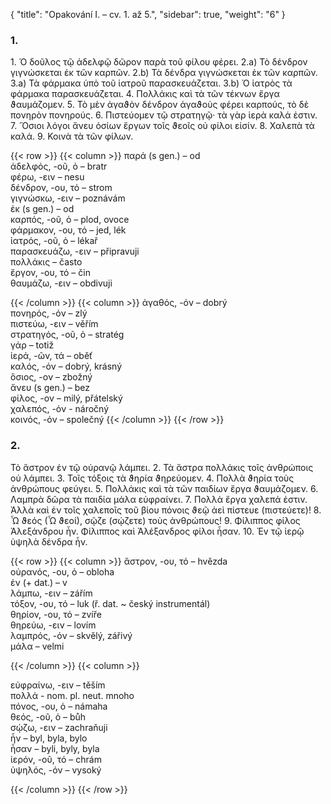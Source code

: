{
    "title": "Opakování I. – cv. 1. až 5.",
    "sidebar": true,
    "weight": "6"
}

### 1. 

1\. Ὁ δοῦλος τῷ ἀδελφῷ δῶρον παρὰ τοῦ φίλου φέρει. 2.a) Τὸ δένδρον γιγνώσκεται ἐκ τῶν καρπῶν. 2.b) Τὰ δένδρα γιγνώσκεται ἐκ τῶν καρπῶν. 3.a) Τὰ φάρμακα ὑπὸ τοῦ ἰατροῦ παρασκευάζεται. 3.b) Ὁ ἰατρὸς τὰ φάρμακα παρασκευάζεται. 4. Πολλάκις καὶ τὰ τῶν τέκνων ἔργα ϑαυμάζομεν. 5. Τὸ
μὲν ἀγαϑὸν δένδρον ἀγαϑοὺς φέρει καρπούς, τὸ δὲ πονηρὸν πονηρούς. 6. Πιστεύομεν τῷ στρατηγῷ· τὰ γὰρ ἱερὰ καλά ἐστιν. 7. Ὅσιοι λόγοι ἄνευ ὁσίων ἔργων τοῖς ϑεοῖς οὐ φίλοι εἰσίν. 8. Χαλεπὰ τὰ καλά. 9. Κοινὰ τὰ τῶν φίλων.

{{< row >}}
{{< column >}}
παρά (s gen.) – od           
ἀδελφός, -οῦ, ὁ – bratr   
φέρω, -ειν – nesu  
δένδρον, -ου, τό – strom  
γιγνώσκω, -ειν – poznávám  
ἐκ (s gen.) – od  
καρπός, -οῦ, ὁ – plod, ovoce  
φάρμακον, -ου, τό – jed, lék  
ἰατρός, -οῦ, ὁ – lékař    
παρασκευάζω, -ειν – připravuji  
πολλάκις – často  
ἔργον, -ου, τό – čin    
θαυμάζω, -ειν – obdivuji  

{{< /column >}} 
{{< column >}}
ἀγαθός, -όν – dobrý  
πονηρός, -όν – zlý   
πιστεύω, -ειν – věřím  
στρατηγός, -οῦ, ὁ – stratég  
γάρ – totiž  
ἱερά, -ῶν, τά – oběť  
καλός, -όν – dobrý, krásný  
ὅσιος, -ον – zbožný  
ἄνευ (s gen.) – bez  
φίλος, -ον – milý, přátelský   
χαλεπός, -όν - náročný  
κοινός, -όν – společný
{{< /column >}} 
{{< /row >}}



### 2. 

Τὸ ἄστρον ἐν τῷ οὐρανῷ λάμπει. 2. Τὰ ἄστρα πολλάκις τοῖς ἀνθρώποις οὐ λάμπει. 3. Τοῖς τόξοις τὰ ϑηρία ϑηρεύομεν. 4. Πολλὰ ϑηρία τοὺς ἀνθρώπους φεύγει. 5. Πολλάκις καὶ τὰ τῶν παιδίων ἔργα ϑαυμάζομεν. 6. Λαμπρὰ δῶρα τὰ παιδία μάλα εὐφραίνει. 7. Πολλὰ ἔργα χαλεπά ἐστιν. Ἀλλὰ καὶ ἐν τοῖς χαλεποῖς τοῦ βίου πόνοις ϑεῷ ἀεὶ πίστευε (πιστεύετε)! 8. Ὦ ϑεός (Ὦ ϑεοί), σῷζε (σῴζετε) τοὺς ἀνθρώπους! 9. Φίλιππος φίλος Ἀλεξάνδρου ἦν. Φίλιππος καὶ Ἀλέξανδρος φίλοι ἦσαν. 10. Ἐv τῷ ἱερῷ ὑψηλὰ δένδρα ἦν.

{{< row >}}
{{< column >}}
ἄστρον, -ου, τό – hvězda  
οὐρανός, -ου, ὁ – obloha     
ἐν (+ dat.) – v    
λάμπω, -ειν – zářím     
τόξον, -ου, τό – luk (ř. dat. ~ český instrumentál)  
θηρίον, -ου, τό – zvíře  
θηρεύω, -ειν – lovím      
λαμπρός, -όν – skvělý, zářivý   
μάλα – velmi  

{{< /column >}} 
{{< column >}}

εὐφραίνω, -ειν – těším  
πολλά - nom. pl. neut. mnoho  
πόνος, -ου, ὁ – námaha  
θεός, -οῦ, ὁ – bůh  
σῴζω, -ειν – zachraňuji  
ἦν – byl, byla, bylo  
ἦσαν – byli, byly, byla  
ἱερόν, -οῦ, τό – chrám  
ὑψηλός, -όν – vysoký

{{< /column >}} 
{{< /row >}}


